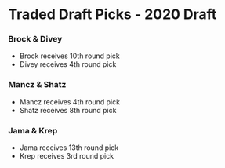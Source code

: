 # Traded Draft Picks - 2020 Draft
### Brock & Divey
* Brock receives 10th round pick
* Divey receives 4th round pick
### Mancz & Shatz
* Mancz receives 4th round pick
* Shatz receives 8th round pick
### Jama & Krep
* Jama receives 13th round pick
* Krep receives 3rd round pick

